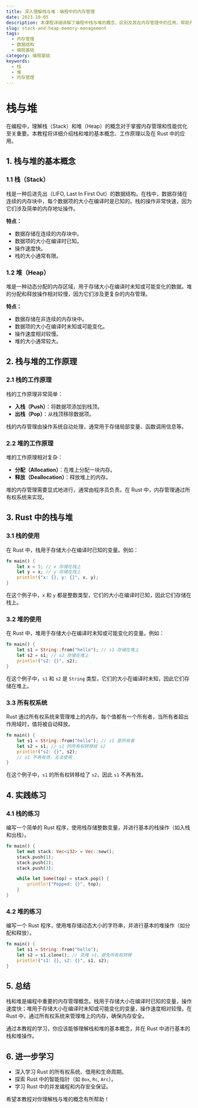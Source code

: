 ```yaml
---
title: 深入理解栈与堆：编程中的内存管理
date: 2023-10-05
description: 本课程详细讲解了编程中栈与堆的概念、区别及其在内存管理中的应用，帮助开发者更好地理解和管理程序的内存使用。
slug: stack-and-heap-memory-management
tags:
  - 内存管理
  - 数据结构
  - 编程基础
category: 编程基础
keywords:
  - 栈
  - 堆
  - 内存管理
---
```


# 栈与堆

在编程中，理解栈（Stack）和堆（Heap）的概念对于掌握内存管理和性能优化至关重要。本教程将详细介绍栈和堆的基本概念、工作原理以及在 Rust 中的应用。

## 1. 栈与堆的基本概念

### 1.1 栈（Stack）

栈是一种后进先出（LIFO, Last In First Out）的数据结构。在栈中，数据存储在连续的内存块中，每个数据项的大小在编译时是已知的。栈的操作非常快速，因为它们涉及简单的内存地址操作。

**特点：**
- 数据存储在连续的内存块中。
- 数据项的大小在编译时已知。
- 操作速度快。
- 栈的大小通常有限。

### 1.2 堆（Heap）

堆是一种动态分配的内存区域，用于存储大小在编译时未知或可能变化的数据。堆的分配和释放操作相对较慢，因为它们涉及更复杂的内存管理。

**特点：**
- 数据存储在非连续的内存块中。
- 数据项的大小在编译时未知或可能变化。
- 操作速度相对较慢。
- 堆的大小通常较大。

## 2. 栈与堆的工作原理

### 2.1 栈的工作原理

栈的工作原理非常简单：
- **入栈（Push）**：将数据项添加到栈顶。
- **出栈（Pop）**：从栈顶移除数据项。

栈的内存管理由操作系统自动处理，通常用于存储局部变量、函数调用信息等。

### 2.2 堆的工作原理

堆的工作原理相对复杂：
- **分配（Allocation）**：在堆上分配一块内存。
- **释放（Deallocation）**：释放堆上的内存。

堆的内存管理需要显式地进行，通常由程序员负责。在 Rust 中，内存管理通过所有权系统来实现。

## 3. Rust 中的栈与堆

### 3.1 栈的使用

在 Rust 中，栈用于存储大小在编译时已知的变量。例如：

```rust
fn main() {
    let x = 5; // x 存储在栈上
    let y = x; // y 存储在栈上
    println!("x: {}, y: {}", x, y);
}
```

在这个例子中，`x` 和 `y` 都是整数类型，它们的大小在编译时已知，因此它们存储在栈上。

### 3.2 堆的使用

在 Rust 中，堆用于存储大小在编译时未知或可能变化的变量。例如：

```rust
fn main() {
    let s1 = String::from("hello"); // s1 存储在堆上
    let s2 = s1; // s2 存储在堆上
    println!("s2: {}", s2);
}
```

在这个例子中，`s1` 和 `s2` 是 `String` 类型，它们的大小在编译时未知，因此它们存储在堆上。

### 3.3 所有权系统

Rust 通过所有权系统来管理堆上的内存。每个值都有一个所有者，当所有者超出作用域时，值将被自动释放。

```rust
fn main() {
    let s1 = String::from("hello"); // s1 是所有者
    let s2 = s1; // s1 的所有权转移给 s2
    println!("s2: {}", s2);
    // s1 不再有效，无法使用
}
```

在这个例子中，`s1` 的所有权转移给了 `s2`，因此 `s1` 不再有效。

## 4. 实践练习

### 4.1 栈的练习

编写一个简单的 Rust 程序，使用栈存储整数变量，并进行基本的栈操作（如入栈和出栈）。

```rust
fn main() {
    let mut stack: Vec<i32> = Vec::new();
    stack.push(1);
    stack.push(2);
    stack.push(3);

    while let Some(top) = stack.pop() {
        println!("Popped: {}", top);
    }
}
```

### 4.2 堆的练习

编写一个 Rust 程序，使用堆存储动态大小的字符串，并进行基本的堆操作（如分配和释放）。

```rust
fn main() {
    let s1 = String::from("hello");
    let s2 = s1.clone(); // 克隆 s1，避免所有权转移
    println!("s1: {}, s2: {}", s1, s2);
}
```

## 5. 总结

栈和堆是编程中重要的内存管理概念。栈用于存储大小在编译时已知的变量，操作速度快；堆用于存储大小在编译时未知或可能变化的变量，操作速度相对较慢。在 Rust 中，通过所有权系统来管理堆上的内存，确保内存安全。

通过本教程的学习，你应该能够理解栈和堆的基本概念，并在 Rust 中进行基本的栈和堆操作。

## 6. 进一步学习

- 深入学习 Rust 的所有权系统、借用和生命周期。
- 探索 Rust 中的智能指针（如 `Box`, `Rc`, `Arc`）。
- 学习 Rust 中的并发编程和内存安全保证。

希望本教程对你理解栈与堆的概念有所帮助！